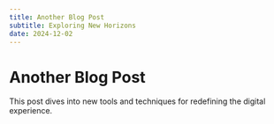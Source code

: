 ```yaml
---
title: Another Blog Post
subtitle: Exploring New Horizons
date: 2024-12-02
---
```


# Another Blog Post
This post dives into new tools and techniques for redefining the digital experience.